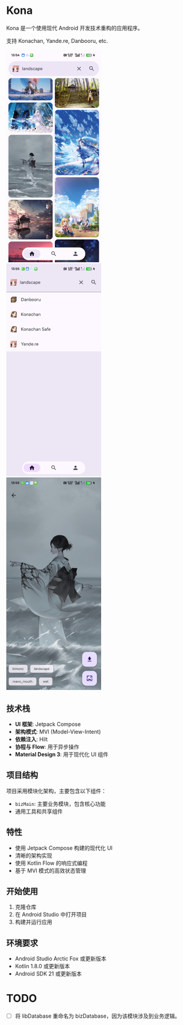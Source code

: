 # Kona

Kona 是一个使用现代 Android 开发技术重构的应用程序。

支持 Konachan, Yande.re, Danbooru, etc.

<img src="docs/Screenshot_20250529_135452.png" width="50%" alt="Screenshot 1">
<img src="docs/Screenshot_20250529_135510.png" width="50%" alt="Screenshot 2">
<img src="docs/Screenshot_20250529_135535.png" width="50%" alt="Screenshot 3">

## 技术栈

- **UI 框架**: Jetpack Compose
- **架构模式**: MVI (Model-View-Intent)
- **依赖注入**: Hilt
- **协程与 Flow**: 用于异步操作
- **Material Design 3**: 用于现代化 UI 组件

## 项目结构

项目采用模块化架构，主要包含以下组件：

- `bizMain`: 主要业务模块，包含核心功能
- 通用工具和共享组件

## 特性

- 使用 Jetpack Compose 构建的现代化 UI
- 清晰的架构实现
- 使用 Kotlin Flow 的响应式编程
- 基于 MVI 模式的高效状态管理

## 开始使用

1. 克隆仓库
2. 在 Android Studio 中打开项目
3. 构建并运行应用

## 环境要求

- Android Studio Arctic Fox 或更新版本
- Kotlin 1.8.0 或更新版本
- Android SDK 21 或更新版本

# TODO
- [ ] 将 libDatabase 重命名为 bizDatabase，因为该模块涉及到业务逻辑。 